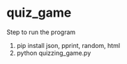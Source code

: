 # quiz_game

Step to run the program
1. pip install json, pprint, random, html
2. python quizzing_game.py
